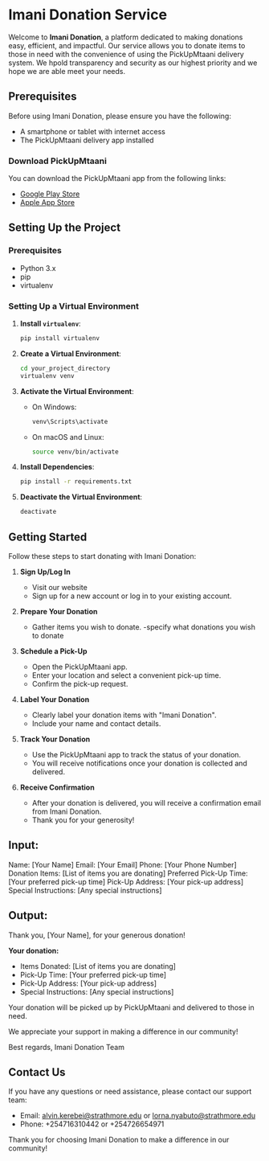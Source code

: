 # Imani Donation Service

Welcome to **Imani Donation**, a platform dedicated to making donations easy, efficient, and impactful. Our service allows you to donate items to those in need with the convenience of using the PickUpMtaani delivery system. We hpold transparency and security as our highest priority and we hope we are able meet your needs.

## Prerequisites

Before using Imani Donation, please ensure you have the following:

- A smartphone or tablet with internet access
- The PickUpMtaani delivery app installed

### Download PickUpMtaani

You can download the PickUpMtaani app from the following links:

- [Google Play Store](https://play.google.com/store/apps/details?id=com.pum_vendor&hl=en&pli=1)
- [Apple App Store](https://apps.apple.com/ke/app/pickup-mtaani/id6448919500)

## Setting Up the Project

### Prerequisites

- Python 3.x
- pip
- virtualenv

### Setting Up a Virtual Environment

1. **Install `virtualenv`**:
    ```bash
    pip install virtualenv
    ```

2. **Create a Virtual Environment**:
    ```bash
    cd your_project_directory
    virtualenv venv
    ```

3. **Activate the Virtual Environment**:
    - On Windows:
      ```bash
      venv\Scripts\activate
      ```
    - On macOS and Linux:
      ```bash
      source venv/bin/activate
      ```

4. **Install Dependencies**:
    ```bash
    pip install -r requirements.txt
    ```

5. **Deactivate the Virtual Environment**:
    ```bash
    deactivate
    ```


## Getting Started

Follow these steps to start donating with Imani Donation:

1. **Sign Up/Log In**
    - Visit our website
    - Sign up for a new account or log in to your existing account.

2. **Prepare Your Donation**
    - Gather items you wish to donate.
    -specify what donations you wish to donate

3. **Schedule a Pick-Up**
    - Open the PickUpMtaani app.
    - Enter your location and select a convenient pick-up time.
    - Confirm the pick-up request.

4. **Label Your Donation**
    - Clearly label your donation items with "Imani Donation".
    - Include your name and contact details.

5. **Track Your Donation**
    - Use the PickUpMtaani app to track the status of your donation.
    - You will receive notifications once your donation is collected and delivered.

6. **Receive Confirmation**
    - After your donation is delivered, you will receive a confirmation email from Imani Donation.
    - Thank you for your generosity!

## Input:

Name: [Your Name]
Email: [Your Email]
Phone: [Your Phone Number]
Donation Items: [List of items you are donating]
Preferred Pick-Up Time: [Your preferred pick-up time]
Pick-Up Address: [Your pick-up address]
Special Instructions: [Any special instructions]

## Output:

Thank you, [Your Name], for your generous donation!

**Your donation:**
- Items Donated: [List of items you are donating]
- Pick-Up Time: [Your preferred pick-up time]
- Pick-Up Address: [Your pick-up address]
- Special Instructions: [Any special instructions]

Your donation will be picked up by PickUpMtaani and delivered to those in need.

We appreciate your support in making a difference in our community!

Best regards,
Imani Donation Team


## Contact Us

If you have any questions or need assistance, please contact our support team:

- Email: alvin.kerebei@strathmore.edu or lorna.nyabuto@strathmore.edu
- Phone: +254716310442 or +254726654971

Thank you for choosing Imani Donation to make a difference in our community!

